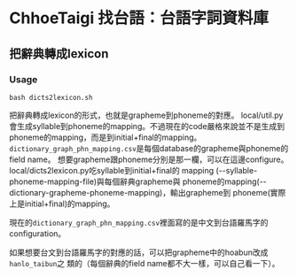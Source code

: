 # ChhoeTaigi 找台語：台語字詞資料庫
## 把辭典轉成lexicon

### Usage
```
bash dicts2lexicon.sh
```
把辭典轉成lexicon的形式，也就是grapheme到phoneme的對應。
local/util.py會生成syllable到phoneme的mapping。不過現在的code嚴格來說並不是生成到
phoneme的mapping，而是到initial+final的mapping。
`dictionary_graph_phn_mapping.csv`是每個database的grapheme與phoneme的field name。
想要grapheme跟phoneme分別是那一欄，可以在這邊configure。
local/dicts2lexicon.py吃syllable到initial+final的
mapping (--syllable-phoneme-mapping-file)與每個辭典grapheme與
phoneme的mapping(--dictionary-grapheme-phoneme-mapping)，輸出grapheme到
phoneme(實際上是initial+final)的mapping。

現在的`dictionary_graph_phn_mapping.csv`裡面寫的是中文到台語羅馬字的
configuration。

如果想要台文到台語羅馬字的對應的話，可以把grapheme中的hoabun改成`hanlo_taibun`之
類的（每個辭典的field name都不大一樣，可以自己看一下）。
